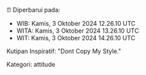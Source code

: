 ⏰ Diperbarui pada:
- WIB: Kamis, 3 Oktober 2024 12.26.10 UTC
- WITA: Kamis, 3 Oktober 2024 13.26.10 UTC
- WIT: Kamis, 3 Oktober 2024 14.26.10 UTC

Kutipan Inspiratif:
"Dont Copy My Style."


Kategori: attitude

